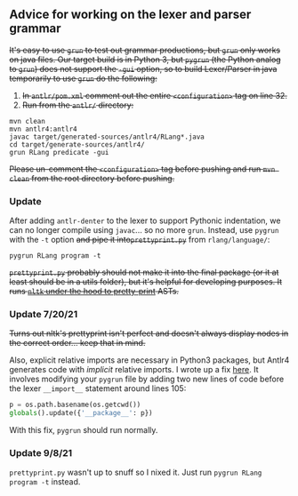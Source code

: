 ## Advice for working on the lexer and parser grammar

~~It's easy to use `grun` to test out grammar productions, 
but `grun` only works on java files. Our target build is 
in Python 3, but `pygrun` (the Python analog to `grun`) 
does not support the `-gui` option, so to build Lexer/Parser 
in java temporarily to use `grun` do the following:~~
1. ~~In `antlr/pom.xml` comment out the entire `<configuration>` 
tag on line 32.~~
2. ~~Run from the `antlr/` directory:~~
```
mvn clean
mvn antlr4:antlr4
javac target/generated-sources/antlr4/RLang*.java
cd target/generate-sources/antlr4/
grun RLang predicate -gui
```

~~Please un-comment the `<configuration>` tag before pushing 
and run `mvn clean` from the root directory before pushing.~~

### Update

After adding `antlr-denter` to the lexer to support Pythonic
 indentation, we can no longer compile using `javac`...
 so no more `grun`. Instead, use `pygrun` with the `-t` option
 ~~and pipe it into`prettyprint.py`~~ from `rlang/language/`:
```
pygrun RLang program -t
```
~~`prettyprint.py` probably should not make it into the final
 package (or it at least should be in a utils folder), but
 it's helpful for developing purposes. It runs [`nltk` under
 the hood to pretty-print](http://www.nltk.org/howto/tree.html) ASTs.~~

### Update 7/20/21

~~Turns out nltk's prettyprint isn't perfect and doesn't always
display nodes in the correct order... keep that in mind.~~

Also, explicit relative imports are necessary in Python3 packages,
but Antlr4 generates code with *implicit* relative imports. I wrote
up a fix [here](https://github.com/antlr/antlr4/issues/3230). It
involves modifying your `pygrun` file by adding two new lines of code
before the lexer `__import__` statement around lines 105:
```python
p = os.path.basename(os.getcwd())
globals().update({'__package__': p})
```
With this fix, `pygrun` should run normally.

### Update 9/8/21

`prettyprint.py` wasn't up to snuff so I nixed it. Just run `pygrun RLang program -t` instead.